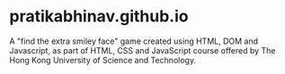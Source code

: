# pratikabhinav.github.io
A "find the extra smiley face" game created using HTML, DOM and Javascript, as part of HTML, CSS and JavaScript course offered by The Hong Kong University of Science and Technology.
